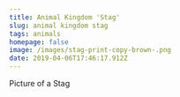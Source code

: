 ```yaml
---
title: Animal Kingdom 'Stag'
slug: animal kingdom stag
tags: animals
homepage: false
image: /images/stag-print-copy-brown-.png
date: 2019-04-06T17:46:17.912Z
---
```

Picture of a Stag
